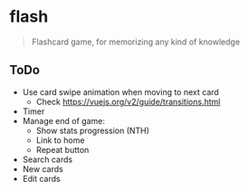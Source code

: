 # flash

> Flashcard game, for memorizing any kind of knowledge

## ToDo
- Use card swipe animation when moving to next card
	- Check https://vuejs.org/v2/guide/transitions.html
- Timer
- Manage end of game:
	- Show stats progression (NTH)
	- Link to home
	- Repeat button
- Search cards
- New cards
- Edit cards
